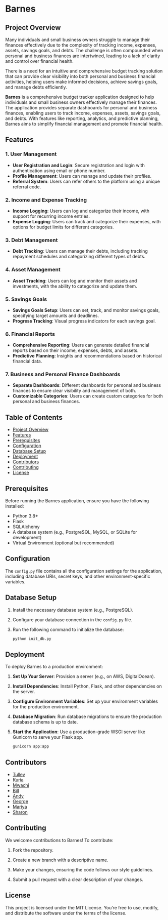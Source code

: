 
# Barnes

## Project Overview

Many individuals and small business owners struggle to manage their finances effectively due to the complexity of tracking income, expenses, assets, savings goals, and debts. The challenge is often compounded when personal and business finances are intertwined, leading to a lack of clarity and control over financial health.

There is a need for an intuitive and comprehensive budget tracking solution that can provide clear visibility into both personal and business financial activities, helping users make informed decisions, achieve savings goals, and manage debts efficiently.

**Barnes** is a comprehensive budget tracker application designed to help individuals and small business owners effectively manage their finances. The application provides separate dashboards for personal and business finances, enabling users to track income, expenses, assets, savings goals, and debts. With features like reporting, analytics, and predictive planning, Barnes aims to simplify financial management and promote financial health.

## Features

### 1. User Management
- **User Registration and Login**: Secure registration and login with authentication using email or phone number.
- **Profile Management**: Users can manage and update their profiles.
- **Referral System**: Users can refer others to the platform using a unique referral code.

### 2. Income and Expense Tracking
- **Income Logging**: Users can log and categorize their income, with support for recurring income entries.
- **Expense Logging**: Users can track and categorize their expenses, with options for budget limits for different categories.

### 3. Debt Management
- **Debt Tracking**: Users can manage their debts, including tracking repayment schedules and categorizing different types of debts.

### 4. Asset Management
- **Asset Tracking**: Users can log and monitor their assets and investments, with the ability to categorize and update them.

### 5. Savings Goals
- **Savings Goals Setup**: Users can set, track, and monitor savings goals, specifying target amounts and deadlines.
- **Progress Tracking**: Visual progress indicators for each savings goal.

### 6. Financial Reports
- **Comprehensive Reporting**: Users can generate detailed financial reports based on their income, expenses, debts, and assets.
- **Predictive Planning**: Insights and recommendations based on historical financial data.

### 7. Business and Personal Finance Dashboards
- **Separate Dashboards**: Different dashboards for personal and business finances to ensure clear visibility and management of both.
- **Customizable Categories**: Users can create custom categories for both personal and business finances.

## Table of Contents

- [Project Overview](#project-overview)
- [Features](#features)
- [Prerequisites](#prerequisites)
- [Configuration](#configuration)
- [Database Setup](#database-setup)
- [Deployment](#deployment)
- [Contributors](#contributors)
- [Contributing](#contributing)
- [License](#license)

## Prerequisites

Before running the Barnes application, ensure you have the following installed:

- Python 3.8+
- Flask
- SQLAlchemy
- A database system (e.g., PostgreSQL, MySQL, or SQLite for development)
- Virtual Environment (optional but recommended)

## Configuration

The `config.py` file contains all the configuration settings for the application, including database URIs, secret keys, and other environment-specific variables.

## Database Setup

1. Install the necessary database system (e.g., PostgreSQL).

2. Configure your database connection in the `config.py` file.

3. Run the following command to initialize the database:

    ```bash
    python init_db.py
    ```

## Deployment

To deploy Barnes to a production environment:

1. **Set Up Your Server**: Provision a server (e.g., on AWS, DigitalOcean).

2. **Install Dependencies**: Install Python, Flask, and other dependencies on the server.

3. **Configure Environment Variables**: Set up your environment variables for the production environment.

4. **Database Migration**: Run database migrations to ensure the production database schema is up to date.

5. **Start the Application**: Use a production-grade WSGI server like Gunicorn to serve your Flask app.

    ```bash
    gunicorn app:app
    ```

## Contributors

- [Tulley](https://github.com/two23three)
- [Kuria](https://github.com/iankuria668)
- [Mwachi](https://github.com/MwachiOfficial)
- [Bill](https://github.com/Bjoseph23)
- [Andy](https://github.com/Muny1re1)
- [George](https://github.com/migeroreloaded)
- [Mariya](https://github.com/mariyaschrome)
- [Sharon](https://github.com/B-Sharon)

## Contributing

We welcome contributions to Barnes! To contribute:

1. Fork the repository.

2. Create a new branch with a descriptive name.

3. Make your changes, ensuring the code follows our style guidelines.

4. Submit a pull request with a clear description of your changes.

## License

This project is licensed under the MIT License. You’re free to use, modify, and distribute the software under the terms of the license.
